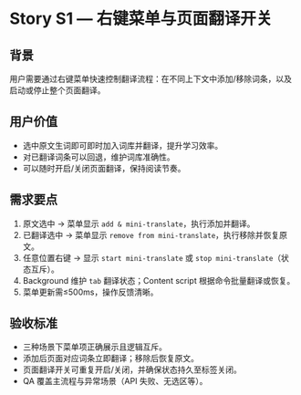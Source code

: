 # Story S1 — 右键菜单与页面翻译开关

## 背景
用户需要通过右键菜单快速控制翻译流程：在不同上下文中添加/移除词条，以及启动或停止整个页面翻译。

## 用户价值
- 选中原文生词即可即时加入词库并翻译，提升学习效率。
- 对已翻译词条可以回退，维护词库准确性。
- 可以随时开启/关闭页面翻译，保持阅读节奏。

## 需求要点
1. 原文选中 → 菜单显示 `add & mini-translate`，执行添加并翻译。
2. 已翻译选中 → 菜单显示 `remove from mini-translate`，执行移除并恢复原文。
3. 任意位置右键 → 显示 `start mini-translate` 或 `stop mini-translate`（状态互斥）。
4. Background 维护 `tab` 翻译状态；Content script 根据命令批量翻译或恢复。
5. 菜单更新需≤500ms，操作反馈清晰。

## 验收标准
- 三种场景下菜单项正确展示且逻辑互斥。
- 添加后页面对应词条立即翻译；移除后恢复原文。
- 页面翻译开关可重复开启/关闭，并确保状态持久至标签关闭。
- QA 覆盖主流程与异常场景（API 失败、无选区等）。

